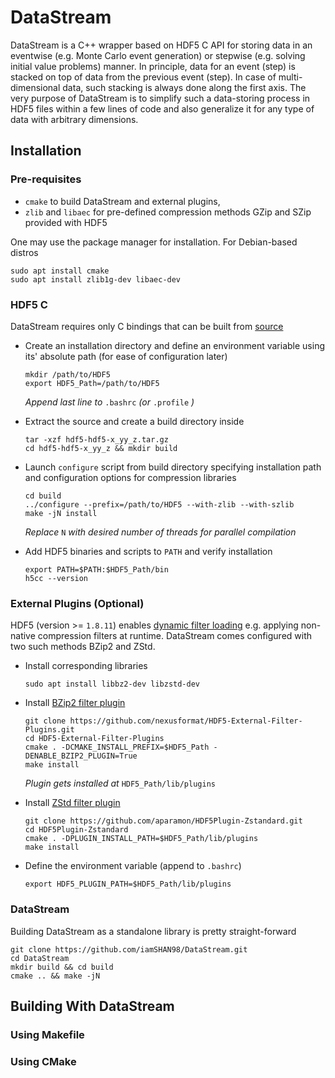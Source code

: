 # DataStream

DataStream is  a C++ wrapper  based on HDF5 C API for
storing data in an eventwise (e.g. Monte Carlo  event 
generation)  or stepwise (e.g. solving  initial value 
problems)  manner.  In  principle, data for  an event 
(step) is stacked on top of data  from  the  previous 
event (step). In case of multi-dimensional data, such 
stacking  is  always  done  along the first axis. The 
very  purpose  of  DataStream  is  to simplify such a
data-storing process in HDF5 files within a few lines 
of  code and  also generalize it for any type of data
with arbitrary dimensions.

## Installation
 
### Pre-requisites
  - `cmake` to build DataStream and external plugins,
  - `zlib` and `libaec` for pre-defined  compression
    methods GZip and SZip provided with HDF5

  One  may use  the package manager for installation.
  For Debian-based distros

  ```shell
  sudo apt install cmake
  sudo apt install zlib1g-dev libaec-dev
  ```

### HDF5 C
DataStream requires only C bindings that can be built
from [source](https://github.com/HDFGroup/hdf5/tags)

  - Create an  installation directory  and  define an
    environment  variable  using  its' absolute  path
    (for ease of configuration later)

    ```shell
    mkdir /path/to/HDF5
    export HDF5_Path=/path/to/HDF5
    ```

    *Append last line to* `.bashrc` *(or* `.profile` 
    *)*

  - Extract the source and create a build directory
    inside

    ```shell
    tar -xzf hdf5-hdf5-x_yy_z.tar.gz
    cd hdf5-hdf5-x_yy_z && mkdir build
    ```

  - Launch `configure`  script  from  build directory
    specifying  installation path  and  configuration 
    options for compression libraries

    ```shell
    cd build
    ../configure --prefix=/path/to/HDF5 --with-zlib --with-szlib
    make -jN install
    ```

    *Replace* `N` *with desired number of threads for
     parallel compilation*

  - Add HDF5 binaries and scripts to `PATH` and verify
    installation

    ```shell
    export PATH=$PATH:$HDF5_Path/bin
    h5cc --version
    ```

### External Plugins (Optional)
HDF5  (version >=  `1.8.11`) enables  [dynamic filter
loading](https://docs.hdfgroup.org/hdf5/rfc/HDF5DynamicallyLoadedFilters.pdf)  e.g. applying  non-native  compression
filters at runtime. DataStream  comes configured with
two such methods BZip2 and ZStd.

  - Install corresponding libraries
    
    ```shell
    sudo apt install libbz2-dev libzstd-dev
    ```

  - Install [BZip2 filter plugin](https://github.com/nexusformat/HDF5-External-Filter-Plugins.git)

    ```shell
    git clone https://github.com/nexusformat/HDF5-External-Filter-Plugins.git
    cd HDF5-External-Filter-Plugins
    cmake . -DCMAKE_INSTALL_PREFIX=$HDF5_Path -DENABLE_BZIP2_PLUGIN=True
    make install
    ```

    *Plugin gets installed at* `HDF5_Path/lib/plugins`

  - Install [ZStd filter plugin](https://github.com/aparamon/HDF5Plugin-Zstandard)
    
    ```shell
    git clone https://github.com/aparamon/HDF5Plugin-Zstandard.git
    cd HDF5Plugin-Zstandard
    cmake . -DPLUGIN_INSTALL_PATH=$HDF5_Path/lib/plugins
    make install
    ```

  - Define the environment variable (append to `.bashrc`)
    ```shell
    export HDF5_PLUGIN_PATH=$HDF5_Path/lib/plugins
    ```

### DataStream
Building DataStream as a standalone library is pretty
straight-forward

```shell
git clone https://github.com/iamSHAN98/DataStream.git
cd DataStream
mkdir build && cd build
cmake .. && make -jN
```

## Building With DataStream

### Using Makefile

### Using CMake